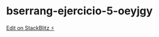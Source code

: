 # bserrang-ejercicio-5-oeyjgy

[Edit on StackBlitz ⚡️](https://stackblitz.com/edit/bserrang-ejercicio-5-oeyjgy)